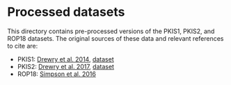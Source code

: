 # Processed datasets
This directory contains pre-processed versions of the PKIS1, PKIS2, and ROP18 datasets.
The original sources of these data and relevant references to cite are:
- PKIS1: [Drewry et al. 2014](https://doi.org/10.2174/1568026613666131127160819), [dataset](https://www.ebi.ac.uk/chembldb/extra/PKIS/PKIS_screening_data.csv)
- PKIS2: [Drewry et al. 2017](https://doi.org/10.1371/journal.pone.0181585), [dataset](https://doi.org/10.1371/journal.pone.0181585.s004)
- ROP18: [Simpson et al. 2016](https://doi.org/10.1021/acsinfecdis.5b00102)
